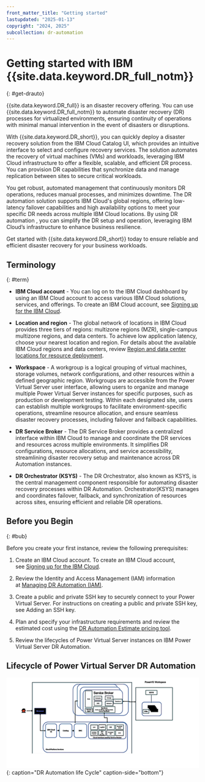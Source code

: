 ```yaml
---
front_matter_title: "Getting started"
lastupdated: "2025-01-13"
copyright: "2024, 2025"
subcollection: dr-automation
---
```

# Getting started with IBM {{site.data.keyword.DR_full_notm}}

{: #get-drauto}

{{site.data.keyword.DR_full}} is an disaster recovery offering. You can use {{site.data.keyword.DR_full_notm}} to automate disaster recovery (DR) processes for virtualized environments, ensuring continuity of operations with minimal manual intervention in the event of disasters or disruptions.

With {{site.data.keyword.DR_short}}, you can quickly deploy a disaster recovery solution from the IBM Cloud Catalog UI, which provides an intuitive interface to select and configure recovery services. The solution automates the recovery of virtual machines (VMs) and workloads, leveraging IBM Cloud infrastructure to offer a flexible, scalable, and efficient DR process. You can provision DR capabilities that synchronize data and manage replication between sites to secure critical workloads.

You get robust, automated management that continuously monitors DR operations, reduces manual processes, and minimizes downtime. The DR automation solution supports IBM Cloud's global regions, offering low-latency failover capabilities and high availability options to meet your specific DR needs across multiple IBM Cloud locations. By using DR automation , you can simplify the DR setup and operation, leveraging IBM Cloud’s infrastructure to enhance business resilience.

Get started with {{site.data.keyword.DR_short}} today to ensure reliable and efficient disaster recovery for your business workloads.


## Terminology

{: #term}


- **IBM Cloud account** - You can log on to the IBM Cloud dashboard by using an IBM Cloud account to access various IBM Cloud solutions, services, and offerings. To create an IBM Cloud account, see [Signing up for the IBM Cloud](https://cloud.ibm.com/registration).

- **Location and region** - The global network of locations in IBM Cloud provides three tiers of regions: multizone regions (MZR), single-campus multizone regions, and data centers. To achieve low application latency, choose your nearest location and region. For details about the available IBM Cloud regions and data centers, review [Region and data center locations for resource deployment](https://cloud.ibm.com/docs/overview?topic=overview-locations).

- **Workspace** - A workgroup is a logical grouping of virtual machines, storage volumes, network configurations, and other resources within a defined geographic region. Workgroups are accessible from the Power Virtual Server user interface, allowing users to organize and manage multiple Power Virtual Server instances for specific purposes, such as production or development testing. Within each designated site, users can establish multiple workgroups to facilitate environment-specific operations, streamline resource allocation, and ensure seamless disaster recovery processes, including failover and failback capabilities.

- **DR Service Broker** - The DR Service Broker provides a centralized interface within IBM Cloud to manage and coordinate the DR services and resources across multiple environments. It simplifies DR configurations, resource allocations, and service accessibility, streamlining disaster recovery setup and maintenance across DR Automation instances.

- **DR Orchestrator (KSYS)** - The DR Orchestrator, also known as KSYS, is the central management component responsible for automating disaster recovery processes within DR Automation. Orchestrator(KSYS) manages and coordinates failover, failback, and synchronization of resources across sites, ensuring efficient and reliable DR operations.


## Before you Begin

{: #bub} 

Before you create your first instance, review the following prerequisites:

1. Create an IBM Cloud account. To create an IBM Cloud account, see [Signing up for the IBM Cloud](https://cloud.ibm.com/registration).

2. Review the Identity and Access Management (IAM) information at [Managing DR Automation (IAM)](iam-autoamtion.md).

3. Create a public and private SSH key to securely connect to your Power Virtual Server. For instructions on creating a public and private SSH key, see Adding an SSH key.

4. Plan and specify your infrastructure requirements and review the estimated cost using the [DR Automation Estimate pricing tool](https://test.cloud.ibm.com/catalog/services/dr-automation-test-7).

5. Review the lifecycles of Power Virtual Server instances on IBM Power Virtual Server DR Automation.

## Lifecycle of Power Virtual Server DR Automation

![DR Automation life Cycle](images/dr-automation-blockdiagram.svg "DR Automation life Cycle"){: caption="DR Automation life Cycle" caption-side="bottom"}
